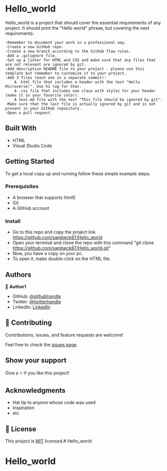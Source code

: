 # Hello_world

Hello_world is a project that should cover the essential requirements of any project. It should print the "Hello world" phrase, but covering the next requirements:

    -Remember to document your work in a professional way.
    -Create a new GitHub repo.
    -Create a new branch according to the GitHub flow rules.
    -Add a .gitignore file.
    -Set up a linter for HTML and CSS and make sure that any files that are not relevant are ignored by git.
    -Add descriptive README file to your project - please use this template but remember to customize it to your project.
    -Add 3 files (each one in a separate commit):
        A .html file that includes a header with the text "Hello Microverse!". Use h1 tag for that.
        A .css file that includes one class with styles for your header (make it in your favorite color).
        A test.md file with the text "This file should be ignored by git".
    -Make sure that the last file is actually ignored by git and is not present in your GitHub repository.
    -Open a pull request.



## Built With

- HTML
- Visual Studio Code


## Getting Started

To get a local copy up and running follow these simple example steps.

### Prerequisites
- A browser that supports html5
- Git 
- A GitHub account

### Install
- Go to this repo and copy the project link
        https://github.com/sambeck87/Hello_world
- Open your terminal and clone the repo with this command "git clone https://github.com/sambeck87/Hello_world.git"
- Now, you have a copy on your pc. 
- To open it, make double-click on the HTML file.


## Authors

👤 **Author1**

- GitHub: [@githubhandle](https://github.com/sambeck87)
- Twitter: [@twitterhandle](https://twitter.com/sambeck4488)
- LinkedIn: [LinkedIn](https://www.linkedin.com/in/sandro-israel-hern%C3%A1ndez-zamora-899386a4/)

## 🤝 Contributing

Contributions, issues, and feature requests are welcome!

Feel free to check the [issues page](../../issues/).

## Show your support

Give a ⭐️ if you like this project!

## Acknowledgments

- Hat tip to anyone whose code was used
- Inspiration
- etc

## 📝 License

This project is [MIT](./LICENSE.md) licensed.# Hello_world
# Hello_world
